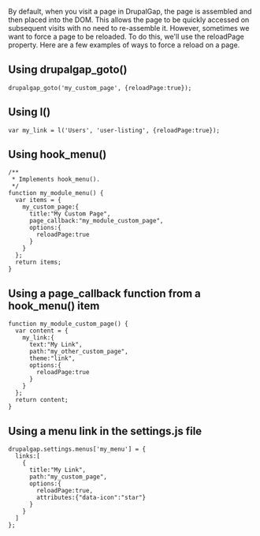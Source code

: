 By default, when you visit a page in DrupalGap, the page is assembled and then placed into the DOM. This allows the page to be quickly accessed on subsequent visits with no need to re-assemble it. However, sometimes we want to force a page to be reloaded. To do this, we'll use the reloadPage property. Here are a few examples of ways to force a reload on a page.

## Using drupalgap_goto()

`drupalgap_goto('my_custom_page', {reloadPage:true});`

## Using l()

`var my_link = l('Users', 'user-listing', {reloadPage:true});`

## Using hook_menu()

```
/**
 * Implements hook_menu().
 */
function my_module_menu() {
  var items = {
    my_custom_page:{
      title:"My Custom Page",
      page_callback:"my_module_custom_page",
      options:{
        reloadPage:true
      }
    }
  };
  return items;
}
```

## Using a page_callback function from a hook_menu() item

```
function my_module_custom_page() {
  var content = {
    my_link:{
      text:"My Link",
      path:"my_other_custom_page",
      theme:"link",
      options:{
        reloadPage:true
      }
    }
  };
  return content;
}
```

## Using a menu link in the settings.js file

```
drupalgap.settings.menus['my_menu'] = {
  links:[
    {
      title:"My Link",
      path:"my_custom_page",
      options:{
        reloadPage:true,
        attributes:{"data-icon":"star"}
      }
    }
  ]
};
```